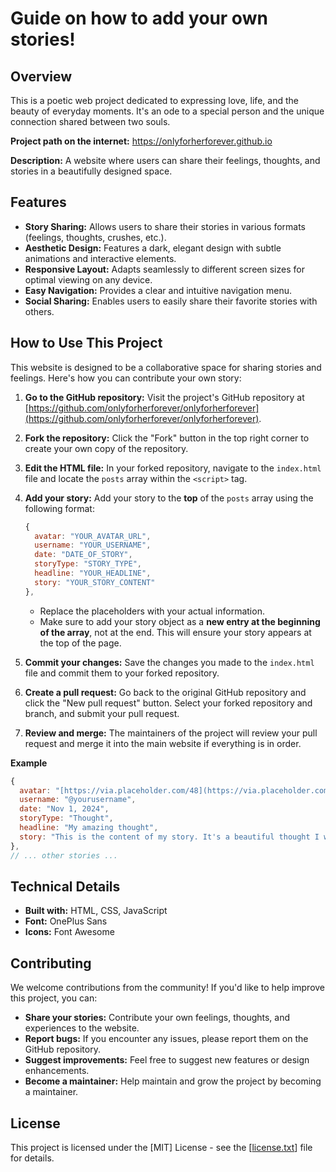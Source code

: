 # Guide on how to add your own stories!

## Overview

This is a poetic web project dedicated to expressing love, life, and the beauty of everyday moments. It's an ode to a special person and the unique connection shared between two souls.

**Project path on the internet:** https://onlyforherforever.github.io

**Description:** A website where users can share their feelings, thoughts, and stories in a beautifully designed space.

## Features

*   **Story Sharing:** Allows users to share their stories in various formats (feelings, thoughts, crushes, etc.).
*   **Aesthetic Design:** Features a dark, elegant design with subtle animations and interactive elements.
*   **Responsive Layout:** Adapts seamlessly to different screen sizes for optimal viewing on any device.
*   **Easy Navigation:** Provides a clear and intuitive navigation menu.
*   **Social Sharing:** Enables users to easily share their favorite stories with others.

## How to Use This Project

This website is designed to be a collaborative space for sharing stories and feelings. Here's how you can contribute your own story:

1.  **Go to the GitHub repository:** Visit the project's GitHub repository at [https://github.com/onlyforherforever/onlyforherforever](https://github.com/onlyforherforever/onlyforherforever).

2.  **Fork the repository:** Click the "Fork" button in the top right corner to create your own copy of the repository.

3.  **Edit the HTML file:** In your forked repository, navigate to the `index.html` file and locate the `posts` array within the `<script>` tag.

4.  **Add your story:** Add your story to the **top** of the `posts` array using the following format:

    ```javascript
    {
      avatar: "YOUR_AVATAR_URL",
      username: "YOUR_USERNAME",
      date: "DATE_OF_STORY",
      storyType: "STORY_TYPE",
      headline: "YOUR_HEADLINE",
      story: "YOUR_STORY_CONTENT"
    }, 
    ```

    *   Replace the placeholders with your actual information.
    *   Make sure to add your story object as a **new entry at the beginning of the array**, not at the end. This will ensure your story appears at the top of the page.

5.  **Commit your changes:** Save the changes you made to the `index.html` file and commit them to your forked repository.

6.  **Create a pull request:** Go back to the original GitHub repository and click the "New pull request" button. Select your forked repository and branch, and submit your pull request.

7.  **Review and merge:** The maintainers of the project will review your pull request and merge it into the main website if everything is in order.

**Example**

```javascript
{
  avatar: "[https://via.placeholder.com/48](https://via.placeholder.com/48)",
  username: "@yourusername",
  date: "Nov 1, 2024",
  storyType: "Thought",
  headline: "My amazing thought",
  story: "This is the content of my story. It's a beautiful thought I want to share with the world."
},
// ... other stories ...
```
## Technical Details

*   **Built with:** HTML, CSS, JavaScript
*   **Font:** OnePlus Sans
*   **Icons:** Font Awesome

## Contributing

We welcome contributions from the community! If you'd like to help improve this project, you can:

*   **Share your stories:**  Contribute your own feelings, thoughts, and experiences to the website.
*   **Report bugs:** If you encounter any issues, please report them on the GitHub repository.
*   **Suggest improvements:** Feel free to suggest new features or design enhancements.
*   **Become a maintainer:**  Help maintain and grow the project by becoming a maintainer.

## License

This project is licensed under the [MIT] License - see the [[license.txt](https://github.com/onlyforherforever/onlyforherforever.github.io/blob/main/license.txt)] file for details.